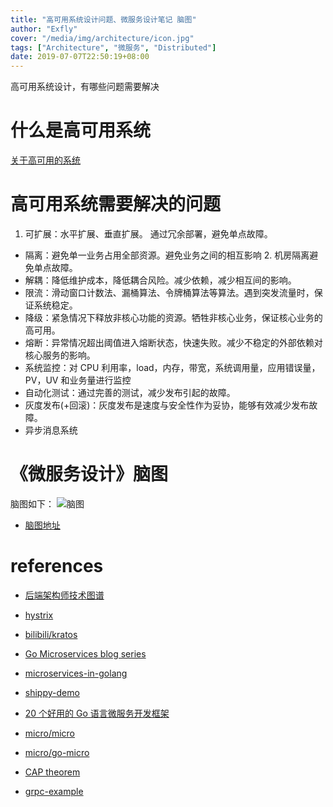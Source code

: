 ```yaml
---
title: "高可用系统设计问题、微服务设计笔记 脑图"
author: "Exfly"
cover: "/media/img/architecture/icon.jpg"
tags: ["Architecture", "微服务", "Distributed"]
date: 2019-07-07T22:50:19+08:00
---
```


高可用系统设计，有哪些问题需要解决

<!--more-->

# 什么是高可用系统

[关于高可用的系统](https://coolshell.cn/articles/17459.html)

# 高可用系统需要解决的问题

1. 可扩展：水平扩展、垂直扩展。 通过冗余部署，避免单点故障。

- 隔离：避免单一业务占用全部资源。避免业务之间的相互影响 2. 机房隔离避免单点故障。
- 解耦：降低维护成本，降低耦合风险。减少依赖，减少相互间的影响。
- 限流：滑动窗口计数法、漏桶算法、令牌桶算法等算法。遇到突发流量时，保证系统稳定。
- 降级：紧急情况下释放非核心功能的资源。牺牲非核心业务，保证核心业务的高可用。
- 熔断：异常情况超出阈值进入熔断状态，快速失败。减少不稳定的外部依赖对核心服务的影响。
- 系统监控：对 CPU 利用率，load，内存，带宽，系统调用量，应用错误量，PV，UV 和业务量进行监控
- 自动化测试：通过完善的测试，减少发布引起的故障。
- 灰度发布(+回滚)：灰度发布是速度与安全性作为妥协，能够有效减少发布故障。
- 异步消息系统

# 《微服务设计》脑图

脑图如下：
![脑图](https://github.com/ExFly/CsLearning/raw/master/NoteBookForDevelop/%E4%B9%A6%E7%AC%94%E8%AE%B0/%E5%BE%AE%E6%9C%8D%E5%8A%A1%E8%AE%BE%E8%AE%A1/%E5%BE%AE%E6%9C%8D%E5%8A%A1%E8%AE%BE%E8%AE%A1.png)

- [脑图地址](https://github.com/ExFly/CsLearning/tree/master/NoteBookForDevelop/%E4%B9%A6%E7%AC%94%E8%AE%B0/%E5%BE%AE%E6%9C%8D%E5%8A%A1%E8%AE%BE%E8%AE%A1)

# references

- [后端架构师技术图谱](https://github.com/xingshaocheng/architect-awesome/blob/master/README.md)
- [hystrix](https://github.com/Netflix/Hystrix/wiki)
- [bilibili/kratos](https://github.com/bilibili/kratos)

- [Go Microservices blog series](https://callistaenterprise.se/blogg/teknik/2017/02/17/go-blog-series-part1/)
- [microservices-in-golang](https://ewanvalentine.io/microservices-in-golang-part-1/)
- [shippy-demo](https://github.com/EwanValentine/shippy/tree/master/user-service)
- [20 个好用的 Go 语言微服务开发框架](https://zhuanlan.zhihu.com/p/52778237)
- [micro/micro](https://github.com/micro/micro/)
- [micro/go-micro](https://github.com/micro/go-micro)
- [CAP theorem](https://en.wikipedia.org/wiki/CAP_theorem)
- [grpc-example](https://github.com/gogo/grpc-example)